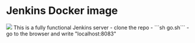# Jenkins Docker image
<img src="http://jenkins-ci.org/sites/default/files/jenkins_logo.png"/>
This is a fully functional Jenkins server
- clone the repo
- ```sh go.sh```
- go to the browser and write "localhost:8083"

